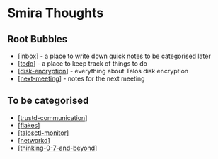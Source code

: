 # Smira Thoughts


## Root Bubbles

- [[inbox]] - a place to write down quick notes to be categorised later
- [[todo]] - a place to keep track of things to do
- [[disk-encryption]] - everything about Talos disk encryption
- [[next-meeting]] - notes for the next meeting

## To be categorised

- [[trustd-communication]]
- [[flakes]]
- [[talosctl-monitor]]
- [[networkd]]
- [[thinking-0-7-and-beyond]]

[//begin]: # "Autogenerated link references for markdown compatibility"
[inbox]: inbox "Inbox"
[todo]: todo "Todo"
[disk-encryption]: disk-encryption "Disk Encryption"
[next-meeting]: next-meeting "Next Meeting Notes"
[trustd-communication]: trustd-communication "Trustd Communication"
[flakes]: flakes "Flakes"
[talosctl-monitor]: talosctl-monitor "Talosctl monitor"
[networkd]: networkd "Networkd"
[thinking-0-7-and-beyond]: thinking-0-7-and-beyond "Thinking 0.7 and beyond"
[//end]: # "Autogenerated link references"
